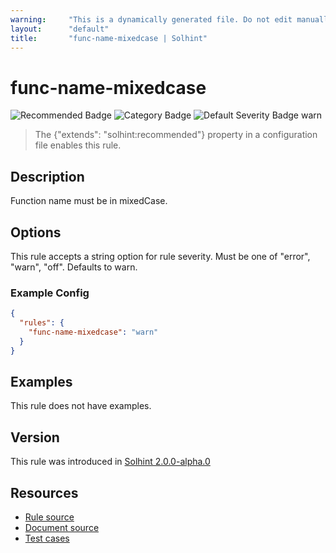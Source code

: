 ```yaml
---
warning:     "This is a dynamically generated file. Do not edit manually."
layout:      "default"
title:       "func-name-mixedcase | Solhint"
---
```


# func-name-mixedcase
![Recommended Badge](https://img.shields.io/badge/-Recommended-brightgreen)
![Category Badge](https://img.shields.io/badge/-Style%20Guide%20Rules-informational)
![Default Severity Badge warn](https://img.shields.io/badge/Default%20Severity-warn-yellow)
> The {"extends": "solhint:recommended"} property in a configuration file enables this rule.


## Description
Function name must be in mixedCase.

## Options
This rule accepts a string option for rule severity. Must be one of "error", "warn", "off". Defaults to warn.

### Example Config
```json
{
  "rules": {
    "func-name-mixedcase": "warn"
  }
}
```


## Examples
This rule does not have examples.

## Version
This rule was introduced in [Solhint 2.0.0-alpha.0](https://github.com/protofire/solhint/blob/v2.0.0-alpha.0)

## Resources
- [Rule source](https://github.com/protofire/solhint/blob/master/lib/rules/naming/func-name-mixedcase.js)
- [Document source](https://github.com/protofire/solhint/blob/master/docs/rules/naming/func-name-mixedcase.md)
- [Test cases](https://github.com/protofire/solhint/blob/master/test/rules/naming/func-name-mixedcase.js)
